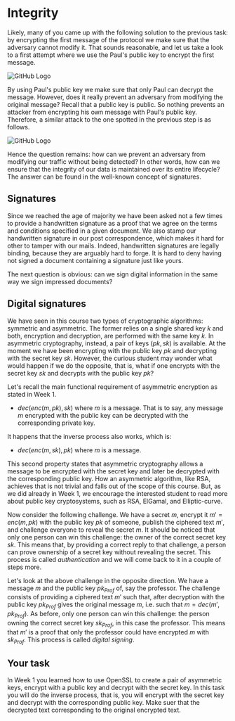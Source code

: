 # Integrity 

Likely, many of you came up with the following solution to the previous task: by encrypting the first message of the protocol we make sure that the adversary cannot modify it. That sounds reasonable, and let us take a look to a first attempt where we use the Paul's public key to encrypt the first message. 

![GitHub Logo](./images/msc-charts/flawed-protocol2.jpg)

By using Paul's public key we make sure that only Paul can decrypt the message. However, does it really prevent an adversary from modifying the original message? Recall that a public key is public. So nothing prevents an attacker from encrypting his own message with Paul's public key. Therefore, a similar attack to the one spotted in the previous step is as follows. 

![GitHub Logo](./images/msc-charts/flawed-protocol2-attacked.jpg)

Hence the question remains: how can we prevent an adversary from modifying our traffic without being detected? In other words, how can we ensure that the integrity of our data is maintained over its entire lifecycle? The answer can be found in the well-known concept of signatures. 

## Signatures

Since we reached the age of majority we have been asked not a few times to provide a handwritten signature as a proof that we agree on the terms and conditions specified in a given document. We also stamp our handwritten signature in our post correspondence, which makes it hard for other to tamper with our mails. Indeed, handwritten signatures are legally binding, because they are arguably hard to forge. It is hard to deny having not signed a document containing a signature just like yours.

The next question is obvious: can we sign digital information in the same way we sign impressed documents? 

## Digital signatures

We have seen in this course two types of cryptographic algorithms: symmetric and asymmetric. The former relies on a single shared key $k$ and both, encryption and decryption, are performed with the same key $k$. In asymmetric cryptography, instead, a pair of keys $(pk, sk)$ is available. At the moment we have been encrypting with the public key $pk$ and decrypting with the secret key $sk$. However, the curious student may wonder what would happen if we do the opposite, that is, what if one  encrypts with the secret key $sk$ and decrypts with the public key $pk$?

Let's recall the main functional requirement of asymmetric encryption as stated in Week 1. 

* $dec(enc(m, pk), sk)$ where $m$ is a message. That is to say, any message $m$ encrypted with the public key can be decrypted with the corresponding private key. 

It happens that the inverse process also works, which is:

* $dec(enc(m, sk), pk)$ where $m$ is a message. 

This second property states that asymmetric cryptography allows a message to be encrypted with the secret key and later be decrypted with the corresponding public key. How an asymmetric algorithm, like RSA, achieves that is not trivial and falls out of the scope of this course. But, as we did already in Week 1, we encourage the interested student to read more about public key cryptosystems, such as RSA, ElGamal, and Elliptic-curve. 

Now consider the following challenge. We have a secret $m$, encrypt it $m' = enc(m, pk)$ with the public key $pk$ of someone, publish the ciphered text $m'$, and challenge everyone to reveal the secret $m$. It should be noticed that only one person can win this challenge: the owner of the correct secret key $sk$. This means that, by providing a correct reply to that challenge, a person can prove ownership of a secret key without revealing the secret. This process is called *authentication* and we will come back to it in a couple of steps more.

Let's look at the above challenge in the opposite direction. We have a message $m$ and the public key $pk_{Prof}$ of, say the professor. The challenge consists of providing a ciphered text $m'$ such that, after decryption with the public key $pk_{Prof}$ gives the original message $m$, i.e. such that $m = dec(m', pk_{Prof})$. As before, only one person can win this challenge: the person owning the correct secret key $sk_{Prof}$, in this case the professor. This means that $m'$ is a proof that only the professor could have encrypted $m$ with $sk_{Prof}$. This process is called *digital signing*. 

## Your task

In Week 1 you learned how to use OpenSSL to create a pair of asymmetric keys, encrypt with a public key and decrypt with the secret key. In this task you will do the inverse process, that is, you will encrypt with the secret key and decrypt with the corresponding public key. Make suer that the decrypted text corresponding to the original encrypted text. 



